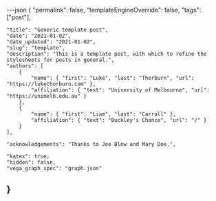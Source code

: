 ---json
{
	"permalink": false,
	"templateEngineOverride": false,
	"tags": ["post"],
	
	"title": "Generic template post",
	"date": "2021-01-02",
	"date_updated": "2021-01-02",
	"slug": "template",
	"description": "This is a template post, with which to refine the stylesheets for posts in general.",
	"authors": [
		{
			"name": { "first": "Luke", "last": "Thorburn", "url": "https://lukethorburn.com" },
			"affiliation": { "text": "University of Melbourne", "url": "https://unimelb.edu.au" }
		},
		{
			"name": { "first": "Liam", "last": "Carroll" },
			"affiliation": { "text": "Buckley's Chance", "url": "/" }
		}
	],
	
	"acknowledgements": "Thanks to Joe Blow and Mary Doe.",
	
	"katex": true,
	"hidden": false,
	"vega_graph_spec": "graph.json"
}
---
